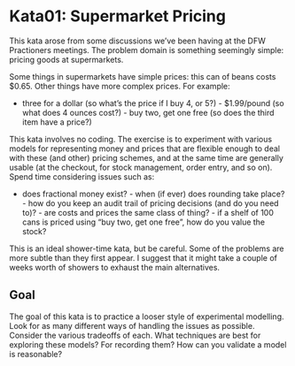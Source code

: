 # Kata01: Supermarket Pricing

This kata arose from some discussions we’ve been having at the DFW
Practioners meetings. The problem domain is something seemingly simple:
pricing goods at supermarkets.

Some things in supermarkets have simple prices: this can of beans costs
$0.65. Other things have more complex prices. For example:

- three for a dollar (so what’s the price if I buy 4, or 5?) - $1.99/pound
(so what does 4 ounces cost?) - buy two, get one free (so does the third item
have a price?)

This kata involves no coding. The exercise is to experiment with various
models for representing money and prices that are flexible enough to deal
with these (and other) pricing schemes, and at the same time are generally
usable (at the checkout, for stock management, order entry, and so on). Spend
time considering issues such as:

- does fractional money exist? - when (if ever) does rounding take place? -
how do you keep an audit trail of pricing decisions (and do you need to)? -
are costs and prices the same class of thing? - if a shelf of 100 cans is
priced using “buy two, get one free”, how do you value the stock?

This is an ideal shower-time kata, but be careful. Some of the problems are
more subtle than they first appear. I suggest that it might take a couple of
weeks worth of showers to exhaust the main alternatives.

## Goal
The goal of this kata is to practice a looser style of experimental
modelling. Look for as many different ways of handling the issues as
possible. Consider the various tradeoffs of each. What techniques are best for
exploring these models? For recording them? How can you validate a model is reasonable?
